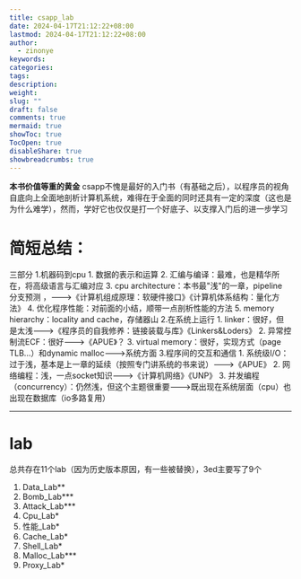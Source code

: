 ```yaml
---
title: csapp_lab
date: 2024-04-17T21:12:22+08:00
lastmod: 2024-04-17T21:12:22+08:00
author:
  - zinonye
keywords: 
categories: 
tags: 
description: 
weight: 
slug: ""
draft: false
comments: true
mermaid: true
showToc: true
TocOpen: true
disableShare: true
showbreadcrumbs: true
---
```

**本书价值等重的黄金**
 csapp不愧是最好的入门书（有基础之后），以程序员的视角自底向上全面地剖析计算机系统，难得在于全面的同时还具有一定的深度（这也是为什么难学），然而，学好它也仅仅是打一个好底子、以支撑入门后的进一步学习
# 简短总结：
三部分
1.机器码到cpu 
	1. 数据的表示和运算
	2. 汇编与编译：最难，也是精华所在，将高级语言与汇编对应
	3. cpu architecture：本书最"浅"的一章，pipeline 分支预测 ，--->《计算机组成原理：软硬件接口》《计算机体系结构：量化方法》
	4. 优化程序性能：对前面的小结，顺带一点剖析性能的方法
	5. memory hierarchy：locality and cache，存储器山
2.在系统上运行
	1. linker：很好，但是太浅--->《程序员的自我修养：链接装载与库》《Linkers&Loders》
	2. 异常控制流ECF：很好--->《APUE》？
	3. virtual memory：很好，实现方式（page TLB...）和dynamic malloc--->系统方面
3.程序间的交互和通信
	1. 系统级I/O：过于浅，基本是上一章的延续（按照专门讲系统的书来说）--->《APUE》
	2. 网络编程：浅，一点socket知识--->《计算机网络》《UNP》
	3. 并发编程（concurrency）：仍然浅，但这个主题很重要--->既出现在系统层面（cpu）也出现在数据库（io多路复用）

---

# lab
总共存在11个lab（因为历史版本原因，有一些被替换），3ed主要写了9个
1. Data_Lab**
2. Bomb_Lab***
3. Attack_Lab***
4. Cpu_Lab*
5. 性能_Lab*
6. Cache_Lab*
7. Shell_Lab*
8. Malloc_Lab***
9. Proxy_Lab*









